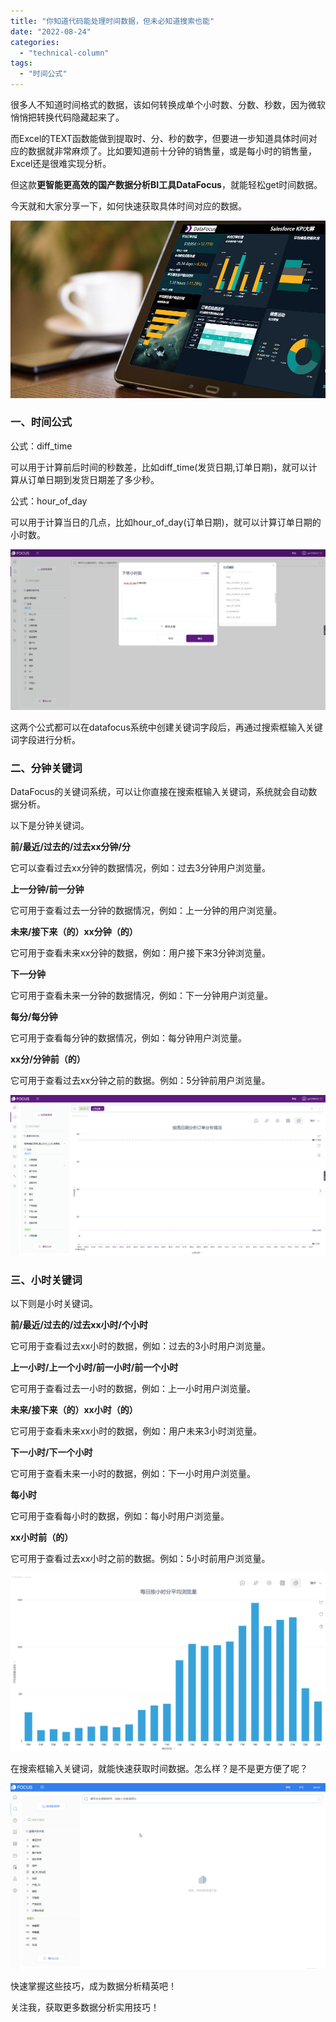 ```yaml
---
title: "你知道代码能处理时间数据，但未必知道搜索也能"
date: "2022-08-24"
categories: 
  - "technical-column"
tags: 
  - "时间公式"
---
```


很多人不知道时间格式的数据，该如何转换成单个小时数、分数、秒数，因为微软悄悄把转换代码隐藏起来了。

而Excel的TEXT函数能做到提取时、分、秒的数字，但要进一步知道具体时间对应的数据就非常麻烦了。比如要知道前十分钟的销售量，或是每小时的销售量，Excel还是很难实现分析。

但这款**更智能更高效的国产数据分析BI工具DataFocus**，就能轻松get时间数据。

今天就和大家分享一下，如何快速获取具体时间对应的数据。

![](images/1661347613-封面-3.jpg)

### 一、时间公式

公式：diff\_time

可以用于计算前后时间的秒数差，比如diff\_time(发货日期,订单日期)，就可以计算从订单日期到发货日期差了多少秒。

公式：hour\_of\_day

可以用于计算当日的几点，比如hour\_of\_day(订单日期)，就可以计算订单日期的小时数。

![1659347895722.png](images/1661347542-1659347895722-png.png)

这两个公式都可以在datafocus系统中创建关键词字段后，再通过搜索框输入关键词字段进行分析。

### 二、分钟关键词

DataFocus的关键词系统，可以让你直接在搜索框输入关键词，系统就会自动数据分析。

以下是分钟关键词。

**前/最近/过去的/过去xx分钟/分**

它可以查看过去xx分钟的数据情况，例如：过去3分钟用户浏览量。

**上一分钟/前一分钟**

它可用于查看过去一分钟的数据情况，例如：上一分钟的用户浏览量。

**未来/接下来（的）xx分钟（的）**

它可用于查看未来xx分钟的数据，例如：用户接下来3分钟浏览量。

**下一分钟**

它可用于查看未来一分钟的数据情况，例如：下一分钟用户浏览量。

**每分/每分钟**

它可用于查看每分钟的数据情况，例如：每分钟用户浏览量。

**xx分/分钟前（的）**

它可用于查看过去xx分钟之前的数据。例如：5分钟前用户浏览量。

![企业微信截图_16593499056516.png](images/1661347546-_16593499056516-png.png)

### 三、小时关键词

以下则是小时关键词。

**前/最近/过去的/过去xx小时/个小时**

它可用于查看过去xx小时的数据，例如：过去的3小时用户浏览量。

**上一小时/上一个小时/前一小时/前一个小时**

它可用于查看过去一小时的数据，例如：上一小时用户浏览量。

**未来/接下来（的）xx小时（的）**

它可用于查看未来xx小时的数据，例如：用户未来3小时浏览量。

**下一小时/下一个小时**

它可用于查看未来一小时的数据，例如：下一小时用户浏览量。

**每小时**

它可用于查看每小时的数据，例如：每小时用户浏览量。

**xx小时前（的）**

它可用于查看过去xx小时之前的数据。例如：5小时前用户浏览量。

![image.png](images/1661347551-image-png.png)

在搜索框输入关键词，就能快速获取时间数据。怎么样？是不是更方便了呢？

![94ff553f-e010-48ab-9fb9-c38b983b7d53.gif](images/1661347557-94ff553f-e010-48ab-9fb9-c38b983b7d53-gif.gif)

快速掌握这些技巧，成为数据分析精英吧！

关注我，获取更多数据分析实用技巧！
